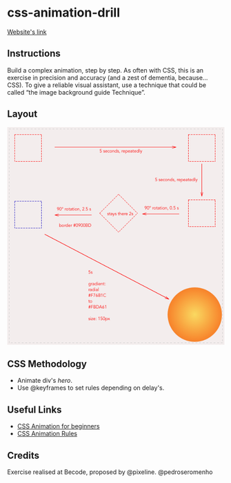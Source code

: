# css-animation-drill
[Website's link](https://pedroseromenho.github.io/css-animation-drill/)

## Instructions

Build a complex animation, step by step.
As often with CSS, this is an exercise in precision and accuracy (and a zest of dementia, because… CSS). To give a reliable visual assistant, use a technique that could be called “the image background guide Technique”.

## Layout

![layout](images/css_animation_exercise_4.png)

## CSS Methodology

- Animate div's *hero*.
- Use @keyframes to set rules depending on delay's.

## Useful Links

- [CSS Animation for beginners](https://robots.thoughtbot.com/css-animation-for-beginners)
- [CSS Animation Rules](https://marksheet.io/css-animations.html)

## Credits

Exercise realised at Becode, proposed by @pixeline.
@pedroseromenho